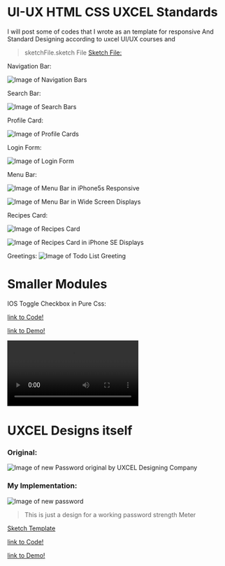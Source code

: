 # UI-UX HTML CSS UXCEL Standards

I will post some of codes that I wrote as an template for responsive And Standard Designing according to uxcel UI/UX courses and 
> sketchFile.sketch
File
[Sketch File:](/sketchFiles/sketchFile.sketch)


Navigation Bar: 

![Image of Navigation Bars](https://raw.githubusercontent.com/Re9iNee/UI-UX/master/Images/2.png)

Search Bar: 

![Image of Search Bars](https://raw.githubusercontent.com/Re9iNee/UI-UX/master/Images/1.png)

Profile Card: 

![Image of Profile Cards](https://raw.githubusercontent.com/Re9iNee/UI-UX/master/Images/card.png)


Login Form: 

![Image of Login Form](https://raw.githubusercontent.com/Re9iNee/UI-UX/master/Images/login.png)


Menu Bar: 

![Image of Menu Bar in iPhone5s Responsive](https://raw.githubusercontent.com/Re9iNee/UI-UX/master/Images/MenuBar.png)
 

![Image of Menu Bar in Wide Screen Displays ](https://raw.githubusercontent.com/Re9iNee/UI-UX/master/Images/MenuBar2.png)


Recipes Card:

![Image of Recipes Card ](https://raw.githubusercontent.com/Re9iNee/UI-UX/master/Images/RecipesCard2.png)


![Image of Recipes Card in iPhone SE Displays](https://raw.githubusercontent.com/Re9iNee/UI-UX/master/Images/RecipesCard.png)



Greetings: 
![Image of Todo List Greeting ](https://raw.githubusercontent.com/Re9iNee/UI-UX/master/Images/Greetings.png)



# Smaller Modules

IOS Toggle Checkbox in Pure Css:

[link to Code!](/iosToggleCheckbox/)

[link to Demo!](https://re9inee.github.io/UI-UX/iosToggleCheckbox/)

![Video of iOs Checkbox toggle](https://raw.githubusercontent.com/Re9iNee/UI-UX/master/Images/iosToggleCheckbox.mov)


# UXCEL Designs itself

### Original: 

![Image of new Password original by UXCEL Designing Company](https://raw.githubusercontent.com/Re9iNee/UI-UX/master/Images/originalPasswordStrengthMeter.png)


### My Implementation:

![Image of new password](https://raw.githubusercontent.com/Re9iNee/UI-UX/master/Images/PasswordStrengthMeter.png)


> This is just a design for a working password strength Meter

[Sketch Template](/sketchFiles/newPassword.sketch)

[link to Code!](/newPassword/)

[link to Demo!](https://re9inee.github.io/UI-UX/newPassword/)